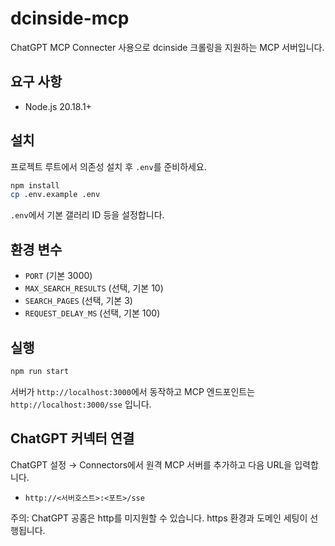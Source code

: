 # dcinside-mcp

ChatGPT MCP Connecter 사용으로 dcinside 크롤링을 지원하는 MCP 서버입니다.

## 요구 사항

- Node.js 20.18.1+

## 설치

프로젝트 루트에서 의존성 설치 후 `.env`를 준비하세요.

```bash
npm install
cp .env.example .env
```

`.env`에서 기본 갤러리 ID 등을 설정합니다.

## 환경 변수

- `PORT` (기본 3000)
- `MAX_SEARCH_RESULTS` (선택, 기본 10)
- `SEARCH_PAGES` (선택, 기본 3)
- `REQUEST_DELAY_MS` (선택, 기본 100)

## 실행

```bash
npm run start
```

서버가 `http://localhost:3000`에서 동작하고 MCP 엔드포인트는 `http://localhost:3000/sse` 입니다.

## ChatGPT 커넥터 연결

ChatGPT 설정 → Connectors에서 원격 MCP 서버를 추가하고 다음 URL을 입력합니다.

- `http://<서버호스트>:<포트>/sse`

주의: ChatGPT 공홈은 http를 미지원할 수 있습니다. https 환경과 도메인 세팅이 선행됩니다.
